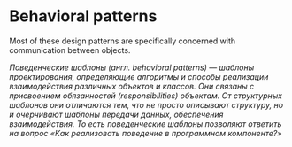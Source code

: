 Behavioral patterns
========================
Most of these design patterns are specifically concerned with communication between objects.

*Поведенческие шаблоны (англ. behavioral patterns) — шаблоны проектирования, определяющие алгоритмы и способы 
реализации взаимодействия различных объектов и классов. 
Они связаны с присвоением обязанностей (responsibilities) объектам. От структурных шаблонов они отличаются тем, 
что не просто описывают структуру, но и очерчивают шаблоны передачи данных, обеспечения взаимодействия. То есть 
поведенческие шаблоны позволяют ответить на вопрос «Как реализовать поведение в программном компоненте?»*